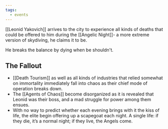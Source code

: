 ```yaml
---
tags:
  - events
---
```

[[Leonid Yakovich]] arrives to the city to experience all kinds of deaths that could be offered to him during the [[Angelic Night]]- a more extreme version of skydiving, he claims it to be. 

He breaks the balance by dying when be shouldn't.

## The Fallout

- [[Death Tourism]] as well as all kinds of industries that relied somewhat on immortality immediately fall into chaos as their chief mode of operation breaks down.
- The [[Agents of Chaos]] become disorganized as it is revealed that Leonid was their boss, and a mad struggle for power among them ensues.
- With no way to predict whether each evening brings with it the kiss of life, the elite begin offering up a scapegoat each night. A single life: if they die, it’s a normal night; if they live, the Angels come.